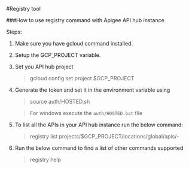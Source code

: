 #Registry tool

###How to use registry command with Apigee API hub instance 

Steps:
1. Make sure you have gcloud command installed.
2. Setup the GCP_PROJECT variable.
3. Set you API hub project
    > gcloud config set project $GCP_PROJECT
4. Generate the token and set it in the environment variable using 
    > source auth/HOSTED.sh
  
   >For windows execute the `auth/HOSTED.bat` file
5. To list all the APIs in your API hub instance run the below command:
    > registry list projects/$GCP_PROJECT/locations/global/apis/-

6. Run the below command to find a list of other commands supported 
    > registry help
